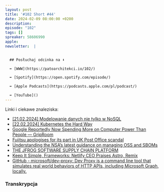 ```yaml
---
layout: post
title: '#102 Short #44'
date: 2024-02-09 08:00:00 +0200
description: 
episode: "102"
tags: []
spreaker: 58606990
apple: 
newsletter:  |
  

  ## Posłuchaj odcinka na ⬇️

  ➡️ [WWW](https://patoarchitekci.io/102/)

  ➡️ [Spotify](https://open.spotify.com/episode/)

  ➡️ [Apple Podcasts](https://podcasts.apple.com/pl/podcast/)

  ➡️ [YouTube]()
---
```



Linki i ciekawe znaleziska:

- [[21.02.2024] Modelowanie danych nie tylko w NoSQL](https://app.easycart.pl/checkout/78499600/21-02-2024-modelowanie-danych-nie-tylko-w-nosql)
- [[22.02.2024] Kubernetes the Hard Way](https://app.easycart.pl/checkout/78499600/22022024-kubernetes-the-hard-way)
- [Google Reportedly Now Spending More on Computer Power Than People &mdash; GripRoom](https://www.griproom.com/fun/google-reportedly-now-spending-more-on-computer-power-than-people)
- [Fujitsu apologises for its part in UK Post Office scandal  ](https://www.euronews.com/business/2024/01/16/fujitsu-apologises-for-its-part-in-uk-post-office-scandal)
- [Understanding the NSA’s latest guidance on managing OSS and SBOMs  ](https://www.csoonline.com/article/1267725/understanding-the-nsas-latest-guidance-on-managing-oss-and-sboms.html)
- [THE JFROG SOFTWARE SUPPLY CHAIN PLATFORM](https://jfrog.com/pricing/)
- [Keep It Simple, Frameworks: Netlify CEO Praises Astro, Remix](https://thenewstack.io/keep-it-simple-frameworks-netlify-ceo-praises-astro-remix/)
- [GitHub - microsoft/dev-proxy: Dev Proxy is a command line tool that simulates real world behaviors of HTTP APIs, including Microsoft Graph, locally.](https://github.com/microsoft/dev-proxy)

### Transkrypcja

